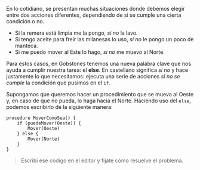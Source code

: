 En lo cotidiano, se presentan muchas situaciones donde debemos elegir entre dos acciones diferentes, dependiendo de si se cumple una cierta condición o no. 

* Si la remera está limpia me la pongo, _si no_ la lavo.
* Si tengo aceite para freir las milanesas lo uso, _si no_ le pongo un poco de manteca.
* Si me puedo mover al Este lo hago, _si no_ me muevo al Norte.

Para estos casos, en Gobstones tenemos una nueva palabra clave que nos ayuda a cumplir nuestra tarea: el **else**. En castellano significa _si no_ y hace justamente lo que necesitamos: ejecuta una serie de acciones _si no se cumple_ la condición que pusimos en el `if`.

Supongamos que queremos hacer un procedimiento que se mueva al Oeste y, en caso de que no pueda, lo haga hacia el Norte. Haciendo uso del `else`, podemos escribirlo de la siguiente manera:

```gobstones
procedure MoverComoSea() {
    if (puedeMover(Oeste)) {
        Mover(Oeste)
    } else {
        Mover(Norte)
    }
}
```

> Escribí ese código en el editor y fijate cómo resuelve el problema.